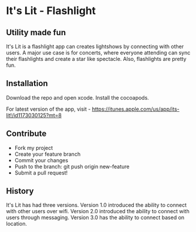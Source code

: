 # It's Lit - Flashlight
## Utility made fun

It's Lit is a flashlight app can creates lightshows by connecting with other users. A major use case is for concerts, where everyone attending can sync their flashlights and create a star like spectacle. Also, flashlights are pretty fun.


## Installation
Download the repo and open xcode. Install the cocoapods.

For latest version of the app, visit - https://itunes.apple.com/us/app/its-lit!/id1173030125?mt=8

## Contribute

* Fork my project
* Create your feature branch
* Commit your changes
* Push to the branch: git push origin new-feature
* Submit a pull request!

## History
It's Lit has had three versions. Version 1.0 introduced the ability to connect with other users over wifi. Version 2.0 introduced the ability to connect with users through messaging. Version 3.0 has the ability to connect based on location.
